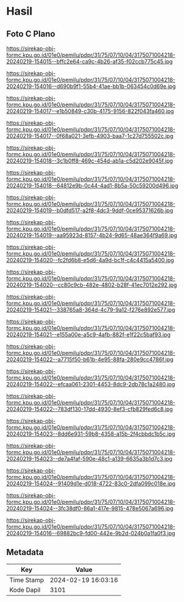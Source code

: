 # Hasil

## Foto C Plano

https://sirekap-obj-formc.kpu.go.id/01e0/pemilu/pdpr/31/75/07/10/04/3175071004218-20240219-154015--bffc2e64-ca9c-4b26-af35-f02ccb775c45.jpg

https://sirekap-obj-formc.kpu.go.id/01e0/pemilu/pdpr/31/75/07/10/04/3175071004218-20240219-154016--d690b9f1-55b4-41ae-bb1b-063454c0d69e.jpg

https://sirekap-obj-formc.kpu.go.id/01e0/pemilu/pdpr/31/75/07/10/04/3175071004218-20240219-154017--e1b50849-c30b-4175-9156-822f043fa460.jpg

https://sirekap-obj-formc.kpu.go.id/01e0/pemilu/pdpr/31/75/07/10/04/3175071004218-20240219-154017--0f68a021-3efb-4903-baa7-1c27d755502c.jpg

https://sirekap-obj-formc.kpu.go.id/01e0/pemilu/pdpr/31/75/07/10/04/3175071004218-20240219-154018--3c1b0ff8-469c-454d-ab1a-c5d202e9045f.jpg

https://sirekap-obj-formc.kpu.go.id/01e0/pemilu/pdpr/31/75/07/10/04/3175071004218-20240219-154018--64812e9b-0c44-4ad1-8b5a-50c59200d496.jpg

https://sirekap-obj-formc.kpu.go.id/01e0/pemilu/pdpr/31/75/07/10/04/3175071004218-20240219-154019--b0dfd517-a2f8-4dc3-9ddf-0ce95371626b.jpg

https://sirekap-obj-formc.kpu.go.id/01e0/pemilu/pdpr/31/75/07/10/04/3175071004218-20240219-154019--aa95923d-8157-4b24-9d65-48ae364f9a69.jpg

https://sirekap-obj-formc.kpu.go.id/01e0/pemilu/pdpr/31/75/07/10/04/3175071004218-20240219-154020--fc2fd6b8-e5d6-4a9d-bc1f-c4c4415a5400.jpg

https://sirekap-obj-formc.kpu.go.id/01e0/pemilu/pdpr/31/75/07/10/04/3175071004218-20240219-154020--cc80c9cb-482e-4802-b28f-41ec7012e292.jpg

https://sirekap-obj-formc.kpu.go.id/01e0/pemilu/pdpr/31/75/07/10/04/3175071004218-20240219-154021--338765a8-364d-4c79-9a12-f276e892e577.jpg

https://sirekap-obj-formc.kpu.go.id/01e0/pemilu/pdpr/31/75/07/10/04/3175071004218-20240219-154021--e155a00e-a5c9-4afb-882f-e1f22c5baf93.jpg

https://sirekap-obj-formc.kpu.go.id/01e0/pemilu/pdpr/31/75/07/10/04/3175071004218-20240219-154022--a7715f50-b61b-4e95-88fa-280e9cc4786f.jpg

https://sirekap-obj-formc.kpu.go.id/01e0/pemilu/pdpr/31/75/07/10/04/3175071004218-20240219-154022--efcaa061-2301-4453-8dc9-2db78c1a2480.jpg

https://sirekap-obj-formc.kpu.go.id/01e0/pemilu/pdpr/31/75/07/10/04/3175071004218-20240219-154022--783df130-17dd-4930-8ef3-cfb829fed6c8.jpg

https://sirekap-obj-formc.kpu.go.id/01e0/pemilu/pdpr/31/75/07/10/04/3175071004218-20240219-154023--8dd6e931-59b8-4358-a15b-2f4cbbdc1b5c.jpg

https://sirekap-obj-formc.kpu.go.id/01e0/pemilu/pdpr/31/75/07/10/04/3175071004218-20240219-154023--de7a4faf-590e-48c1-a139-6635a3b1d7c3.jpg

https://sirekap-obj-formc.kpu.go.id/01e0/pemilu/pdpr/31/75/07/10/04/3175071004218-20240219-154024--91409d1e-d018-4722-83c0-2dfa099c018e.jpg

https://sirekap-obj-formc.kpu.go.id/01e0/pemilu/pdpr/31/75/07/10/04/3175071004218-20240219-154024--3fc38df0-86a1-417e-9815-478e5067a696.jpg

https://sirekap-obj-formc.kpu.go.id/01e0/pemilu/pdpr/31/75/07/10/04/3175071004218-20240219-154016--69882bc9-fd00-442e-9b2d-024b0a1fa0f3.jpg


## Metadata

| Key        | Value               |
| ---------- | ------------------- |
| Time Stamp | 2024-02-19 16:03:16 |
| Kode Dapil | 3101                |



